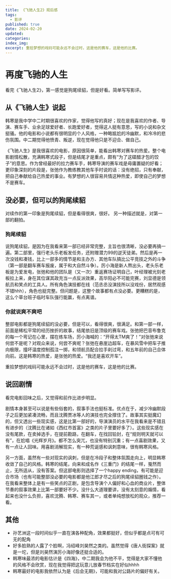 ```yaml
---
title: 《飞驰人生2》观后感
tags:
  - 影评
published: true
date: 2024-02-20
updated:
categories:
index_img:
excerpt: 重拾梦想的戏码可能永远不会过时，这是他的赛车，这是他的比赛。
---
```


# 再度飞驰的人生

看完《飞驰人生2》，第一感觉是狗尾续貂，但是好看。简单写写影评。

## 从《飞驰人生》说起

韩寒是我中学中二时期很喜欢的作家，觉得他写的真好；现在是我喜欢的作者、导演、赛车手、业余足球爱好者、长跑爱好者，觉得这人挺有意思，写的小说和杂文挺骚。他的电影和小说都有很明显的个人风格，一种略尴尬的冷幽默，和冷冷的悲伤氛围。中二期觉得他愤青、叛逆，现在觉得他只是不迎合、做自己。

《飞驰人生》是我很喜欢的电影，原因很简单，能看出韩寒对赛车的热爱。整个电影剧情松散，充满韩寒式段子，但是结尾才是重点，颇有“为了这碟醋才包的饺子”的意思。作为曾经最好的拉力赛车手，韩寒导演的赛车戏是毋庸置疑的好看；更印象深刻的片段是，张弛作为教练教其他车手时说的话：没有绝招，只有奉献，把自己奉献给自己热爱的事业。有梦想的人很容易共情这种热爱，即使自己的梦想不是赛车。

## 没必要，但可以的狗尾续貂

对续作的第一印象是狗尾续貂，但是看得很爽，很好。 
另一种描述就是，对第一部的翻拍。

### 狗尾续貂

说狗尾续貂，是因为在我看来第一部已经非常完整，主旨也很清晰，没必要再搞一遍。第二部里，强行老头乐老板发任务，还附赠潜力99的逆天徒弟。然后是再一次没钱和凑钱，比上一部多的情节是和主办方、其他车队搞比公平竞技之外的斗争（第一部是翻车赛车报废，属于和大自然斗争）。厉小海是新人熬出头，老头乐老板是为爱发电，张弛和他的团队是（又一次）重返赛场证明自己，叶经理被光刻老板拉上来，身在其位谋其政充当一点反派效果，高华阳必不可能完赛，刘显德是领航员和笑点的工具人。所有角色演技都在线（范丞丞没演技所以没戏份，居然观感不错hhh），角色也挺完整。但问题是，这整个故事都有点没必要。更糟糕的是，这么个草台班子临时车队强行能赢，有点离谱。

### 你就说爽不爽吧

整部电影都是狗尾续貂的没必要，但是可以，看得很爽，很满足。和第一部一样，前面是稀松平常的经历挫折的故事，结尾依旧是顶级的赛车戏。张弛把巴音布鲁克的每一个弯记在心里，摆在练车场，厉小海喊的：“开得太TM爽了！”对张弛来说何尝不是呢？对观众来说，何尝不爽呢？张弛在悬崖边超车，在暴风雪中把车子推向极限，撞坏温度控制孤注一掷，和领航员配合拉手刹过弯，和五年前的自己合体向前。这是韩寒的热爱，是张弛的热爱。“我还是喜欢开车”。

重拾梦想的戏码可能永远不会过时，这是他的赛车，这是他的比赛。

## 说回剧情

看完电影回味之后，又觉得和前作比进步明显。

剧情本身甚至可以说是有些俗套的，叙事手法也挺标准。优点在于，减少冷幽默段子之后更加紧凑流畅，而且沈腾贾冰等人的演技也完全撑住了。故事其实挺魔幻的，但又透出一些现实感，这是比第一部好的，导演演员的水平在我看来是不错且有进步的（沈腾比在诸如《西红市首富》之类的片子里要好多了）。这些现实感在没有尾款，在卖掉选手，在提前勘路，在翻车，在找回铅封，在“规则明天就可以有”，在尬唱《光辉岁月》。都不怎么突兀，也没有特别沉重；有一点喜剧效果，又有一点让人回味。用喜剧消解现实，有一种荒诞感和讽刺意味，很有韩寒风格。

另一方面，虽然有一些对现实的讽刺，但是在冷段子和整体氛围走向上，明显韩寒收敛了自己的风格。韩寒的结尾，向来和成名作《三重门》的结尾一样，戛然而止，无所适从，没有答案。但这部电影则选择了一个happy ending，有可能是迎合市场（也有可能整部没必要的电影都是他江郎才尽之后的狗尾续貂圈钱之作）。在我看来整体上是有一些笑点的正剧，是包含导演个人偏好和心血的商业片，整体节奏的叙事效果上比第一部要好不少。没什么大道理要讲，没有太刻意的煽情，看起来也没什么负担，喜欢沈腾、韩寒、赛车其一，或者单纯想放松的观众，推荐一看。

## 其他

- 孙艺洲这一段时间似乎一直在演各种配角，效果都挺好，但似乎都是点可有可无的配角
- 好多脸熟的人露了个脸啊，冯绍峰刘昊然之类的。虽然觉得《唐人街探案》就是一坨，但是刘昊然演厉小海好像还挺合适的。
- 韩寒味最浓的电影估计是《四海》，中二期我会为他不平，觉得是大家不懂他的风格不会欣赏，现在我觉得把这玩意儿放春节档实在好似hhhh
- 韩寒最好的电影我依然认为是《后会无期》，可能和我对公路片的偏好有关。

